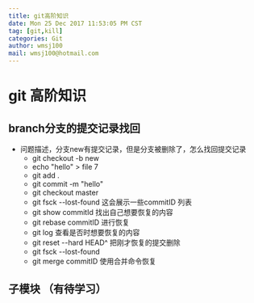 ```yaml
---
title: git高阶知识
date: Mon 25 Dec 2017 11:53:05 PM CST
tag: [git,kill]
categories: Git
author: wmsj100
mail: wmsj100@hotmail.com
---
```


# git 高阶知识

## branch分支的提交记录找回
- 问题描述，分支new有提交记录，但是分支被删除了，怎么找回提交记录
	- git checkout -b new
	- echo "hello" > file 7
	- git add .
	- git commit -m "hello"
	- git checkout master
	- git fsck --lost-found   这会展示一些commitID 列表
	- git show commitId  找出自己想要恢复的内容
	- git rebase commitID  进行恢复
	- git log 查看是否时想要恢复的内容
	- git reset --hard HEAD^  把刚才恢复的提交删除
	- git fsck --lost-found
	- git merge commitID 使用合并命令恢复

## 子模块 （有待学习）
